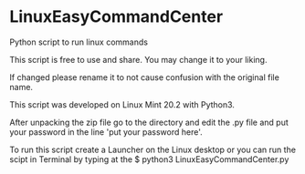 # LinuxEasyCommandCenter
Python script to run linux commands

This script is free to use and share. You may change it to your liking.

If changed please rename it to not cause confusion with the original file name.

This script was developed on Linux Mint 20.2 with Python3.

After unpacking the zip file go to the directory and edit the .py
file and put your password in the line 'put your password here'.

To run this script create a Launcher on the Linux desktop
or you can run the scipt in Terminal by typing at the $ python3 LinuxEasyCommandCenter.py
